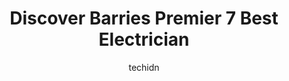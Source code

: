 ---
layout: ampstory
image: https://i0.wp.com/www.auto.or.id/wp-content/uploads/2023/06/ontario-electric-works-0-barrie-1686325681.jpeg?resize=640,853
author: techidn
featured: false
description: Barrie, Ontario, Canada is a haven for Electrician enthusiasts, boasting an impressive array of 7 top-notch establishments. Whether youre a seasoned connoisseur or simply curious to explore
title: Discover Barries Premier 7 Best Electrician
cover:
   title: Discover Barries Premier 7 Best Electrician
   subtitle: AUTO.OR.ID
   background: https://www.auto.or.id/wp-content/uploads/2023/06/ontario-electric-works-0-barrie-1686325681.jpeg

pages: 
 - layout: thirds
   top: <h1>#1 Barrie Electrical Contractor</h1>
   bottom: "<p>Im done doing business with this person.  I will update how this situation ultimately concluded when I find some time to summarize my experience.  My review will be upda</p>"
   background: https://www.auto.or.id/wp-content/uploads/2023/06/ontario-electric-works-1-barrie-1686325683.jpeg
   backgroundblur: true
 - layout: thirds
   top: <h1>#2 Loudon Electric</h1>
   bottom: "<p>425 Innisfil St, Barrie, ON L4N 3H1, Canada</p>"
   background: https://www.auto.or.id/wp-content/uploads/2023/06/ontario-electric-works-2-barrie-1686325683.jpeg
   cta:
      link: https://www.auto.or.id/discover-barries-premier-7-best-electrician/
      text: Discover Barries Premier 7 Best Electrician
 - layout: thirds
   top: <h1>#3 Electrical Elite Inc.</h1>
   bottom: "<p>1784 Big Bay Point Rd, Innisfil, ON L9S 2R4, Canada</p>"
   background: https://images.unsplash.com/photo-1608585813346-61d43d84de94?ixlib=rb-4.0.3&ixid=MnwxMjA3fDB8MHxwaG90by1wYWdlfHx8fGVufDB8fHx8&auto=format&fit=crop&w=640&h=853&q=80
   cta:
      link: https://www.auto.or.id/discover-barries-premier-7-best-electrician/
      text: Discover Barries Premier 7 Best Electrician
 - layout: thirds
   top: <h1>#4 The Shock Doctors</h1>
   bottom: "<p>92 Caplan Ave Suite 525, Barrie, ON L4N 9J2, Canada</p>"
   background: https://images.unsplash.com/photo-1612872808082-769cfb59b67d?ixlib=rb-4.0.3&ixid=MnwxMjA3fDB8MHxwaG90by1wYWdlfHx8fGVufDB8fHx8&auto=format&fit=crop&w=640&h=853&q=80
   cta:
      link: https://www.auto.or.id/discover-barries-premier-7-best-electrician/
      text: Discover Barries Premier 7 Best Electrician
 - layout: thirds
   top: <h1>#5 Brians Little Electric Inc.,</h1>
   bottom: "<p>152 John St #1, Barrie, ON L4N 2L2, Canada</p>"
   background: https://images.unsplash.com/photo-1503376780353-7e6692767b70?ixlib=rb-4.0.3&ixid=MnwxMjA3fDB8MHxwaG90by1wYWdlfHx8fGVufDB8fHx8&auto=format&fit=crop&w=640&h=853&q=80
   cta:
      link: https://www.auto.or.id/discover-barries-premier-7-best-electrician/
      text: Discover Barries Premier 7 Best Electrician
 - layout: thirds
   top: <h1>#6 Ontario Electric Works</h1>
   bottom: "<p>Barrie, ON L4M 7E7, Canada</p>"
   background: https://images.unsplash.com/photo-1568616388993-4e1a60b29532?ixlib=rb-4.0.3&ixid=MnwxMjA3fDB8MHxwaG90by1wYWdlfHx8fGVufDB8fHx8&auto=format&fit=crop&w=640&h=853&q=80
   cta:
      link: https://www.auto.or.id/discover-barries-premier-7-best-electrician/
      text: Discover Barries Premier 7 Best Electrician
 - layout: thirds
   top: <h1>#7 Future Core Electric</h1>
   bottom: "<p>102 Cloughley Dr, Barrie, ON L4N 9T8, Canada</p>"
   background: https://images.unsplash.com/photo-1653047257661-fbf6d8f1129c?ixlib=rb-4.0.3&ixid=MnwxMjA3fDB8MHxwaG90by1wYWdlfHx8fGVufDB8fHx8&auto=format&fit=crop&w=640&h=853&q=80
   cta:
      link: https://www.auto.or.id/discover-barries-premier-7-best-electrician/
      text: Discover Barries Premier 7 Best Electrician
 - layout: thirds
   middle: Continue reading...
   background: https://images.unsplash.com/photo-1619844175348-a10c44e6f66a?ixlib=rb-4.0.3&ixid=MnwxMjA3fDB8MHxwaG90by1wYWdlfHx8fGVufDB8fHx8&auto=format&fit=crop&w=640&h=853&q=80
   cta:
      link: https://www.auto.or.id/discover-barries-premier-7-best-electrician/
      text: Discover Barries Premier 7 Best Electrician

---